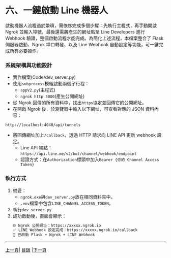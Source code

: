 # 六、一鍵啟動 Line 機器人
啟動機器人流程過於繁瑣，需依序完成多個步驟：先執行主程式，再手動開啟 Ngrok 並輸入埠號，最後還需將產生的網址貼至 Line Developers 進行 Webhook 驗證，整個啟動流程才能完成。為簡化上述流程，本檔案整合了 Flask 伺服器啟動、Ngrok 埠口轉發、以及 Line Webhook 自動設定等功能，可一鍵完成所有必要操作。

### 系統架構與功能設計

* 實作檔案(Code/dev_server.py)
* 使用`subprocess`模組啟動兩個子行程：
  * `appV2.py`(主程式)
  * `ngrok http 5000`(產生公開網址)
* 從 Ngrok 回傳的所有資料中，找出`https`協定並回傳它的公開網址。
* 在開啟 Ngrok 後，於瀏覽器中輸入以下網址，可查看對應的 JSON 資料內容：
```
http://localhost:4040/api/tunnels
```
* 將回傳網址加上`/callback`，透過 HTTP 請求向 LINE API 更新 webhook 設定。
  * Line API 端點：`https://api.line.me/v2/bot/channel/webhook/endpoint`
  * 認證方式：在`Authorization`標頭中加入`Bearer {你的 Channel Access Token}`

### 執行方式

1. 備妥：
   * `ngrok.exe`與`dev_server.py`放在相同資料夾中。
   * `.env`檔案中包含`LINE_CHANNEL_ACCESS_TOKEN`。
2. 執行`dev_server.py`
3. 成功啟動後，畫面會顯示：
   ```bash
   🌐 Ngrok 公開網址：https://xxxxx.ngrok.io
   ✅ LINE Webhook 設定完成：https://xxxxx.ngrok.io/callback
   🚀 已啟動 Flask + Ngrok + LINE Webhook
   ```

---
[上一頁](STEP_5.md)| [目錄](README.md) |[下一頁](ADD_1.md)
